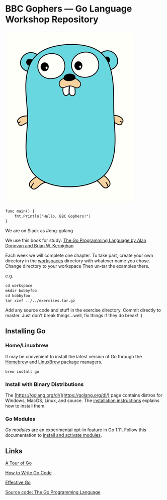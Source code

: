 # BBC Gophers — Go Language Workshop Repository

![Gopher](resources/gopher.png)

```
func main() {
	fmt.Println("Hello, BBC Gophers!")
}
```

We are on Slack as #eng-golang

We use this book for study:
[The Go Programming Language by Alan Donovan and Brian W. Kernighan](https://www.gopl.io/)

Each week we will complete one chapter. To take part, create your own directory
in the [workspaces](workspaces) directory with whatever name you chose. Change
directory to your workspace Then un-tar the examples there.

e.g.

```
cd workspace
mkdir bobbyfoo
cd bobbyfoo
tar xzvf ../../exercises.tar.gz
```

Add any source code and stuff in the exercise directory. Commit directly to
master. Just don't break things...well, fix things if they do break! :)

## Installing Go

###  Home/Linuxbrew
It may be convenient to install the latest version of Go through the
[Homebrew](https://brew.sh/) and [LinuxBrew](http://linuxbrew.sh/) package
managers.

```
brew install go
```


### Install with Binary Distributions
The [https://golang.org/dl/](https://golang.org/dl/) page contains distros for
Windows, MacOS, Linux, and source. The
[installation instructions](https://golang.org/doc/install) explains how to
install them.

### Go Modules

_Go modules_ are an experimental opt-in feature in Go 1.11. Follow this
documentation to [install and activate modules](https://github.com/golang/go/wiki/Modules#installing-and-activating-module-support).

## Links

[A Tour of Go](https://tour.golang.org/welcome/1)

[How to Write Go Code](https://golang.org/doc/code.html)

[Effective Go](https://golang.org/doc/effective_go.html)

[Source code: The Go Programming Language](https://github.com/adonovan/gopl.io)
